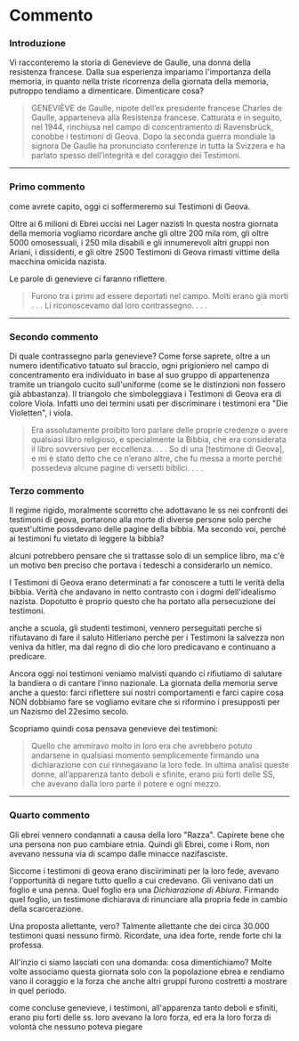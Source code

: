 # Commento 

### Introduzione

Vi racconteremo la storia di Genevieve de Gaulle, una donna della resistenza francese. Dalla sua esperienza impariamo l'importanza della memoria, in quanto nella triste ricorrenza della giornata della memoria, putroppo tendiamo a dimenticare. Dimenticare cosa?

> GENEVIÈVE de Gaulle, nipote dell’ex presidente francese Charles de Gaulle, apparteneva alla Resistenza francese. Catturata e in seguito, nel 1944, rinchiusa nel campo di concentramento di Ravensbrück, conobbe i testimoni di Geova. Dopo la seconda guerra mondiale la signora De Gaulle ha pronunciato conferenze in tutta la Svizzera e ha parlato spesso dell’integrità e del coraggio dei Testimoni.
---

### Primo commento

come avrete capito, oggi ci soffermeremo sui Testimoni di Geova.

Oltre ai 6 milioni di Ebrei uccisi nei Lager nazisti In questa nostra giornata della memoria vogliamo ricordare 
 anche gli oltre 200 mila rom, gli oltre 5000 omosessuali, i 250 mila disabili e gli innumerevoli altri gruppi non Ariani, i dissidenti, e gli oltre 2500 Testimoni di Geova rimasti vittime della macchina omicida nazista. 

Le parole di genevieve ci faranno riflettere.

> Furono tra i primi ad essere deportati nel campo. Molti erano già morti . . . Li riconoscevamo dal loro contrassegno. . . .
----

### Secondo commento
 
Di quale contrassegno parla genevieve? Come forse saprete, oltre a un numero identificativo tatuato sul braccio, ogni prigioniero nel campo di concentramento era individuato in base al suo gruppo di appartenenza tramite un triangolo cucito sull'uniforme (come se le distinzioni non fossero già abbastanza). Il triangolo che simboleggiava i Testimoni di Geova era di colore Viola. Infatti uno dei termini usati per discriminare i testimoni era "Die Violetten", i viola.

> Era assolutamente proibito loro parlare delle proprie credenze o avere qualsiasi libro religioso, e specialmente la Bibbia, che era considerata il libro sovversivo per eccellenza. . . . So di una [testimone di Geova], e mi è stato detto che ce n’erano altre, che fu messa a morte perché possedeva alcune pagine di versetti biblici. . . .

### Terzo commento

Il regime rigido, moralmente scorretto che adottavano le ss nei confronti dei testimoni di geova, portarono alla morte di diverse persone solo perche quest'ultime possdevano delle pagine della bibbia. Ma secondo voi, perché ai testimoni fu vietato di leggere la bibbia?

alcuni potrebbero pensare che si trattasse solo di un semplice libro, ma c'è un motivo ben preciso che portava i tedeschi a considerarlo un nemico.

I Testimoni di Geova erano determinati a far conoscere a tutti le verità della bibbia. Verità che andavano in netto contrasto con i dogmi dell'idealismo nazista. Dopotutto è proprio questo che ha portato alla persecuzione dei testimoni.

anche a scuola, gli studenti testimoni, vennero perseguitati perche si rifiutavano di fare il saluto Hitleriano perchè per i Testimoni la salvezza non veniva da hitler, ma dal regno di dio che loro predicavano e continuano a predicare.

Ancora oggi noi testimoni veniamo malvisti quando ci rifiutiamo di salutare la bandiera o di cantare l'inno nazionale. La giornata della memoria serve anche a questo: farci riflettere sui nostri comportamenti e farci capire cosa NON dobbiamo fare se vogliamo evitare che si riformino i presupposti per un Nazismo del 22esimo secolo. 

Scopriamo quindi cosa pensava genevieve dei testimoni:

> Quello che ammiravo molto in loro era che avrebbero potuto andarsene in qualsiasi momento semplicemente firmando una dichiarazione con cui rinnegavano la loro fede. In ultima analisi queste donne, all’apparenza tanto deboli e sfinite, erano più forti delle SS, che avevano dalla loro parte il potere e ogni mezzo.

---

### Quarto commento

Gli ebrei vennero condannati a causa della loro "Razza". Capirete bene che una persona non puo cambiare etnia.
Quindi gli Ebrei, come i Rom, non avevano nessuna via di scampo dalle minacce nazifasciste.

Siccome i testimoni di geova erano disciìriminati per la loro fede, avevano l'opportunità di negare tutto quello a cui credevano. Gli venivano dati un foglio e una penna. Quel foglio era una *Dichiarazione di Abiura*. Firmando quel foglio, un testimone dichiarava di rinunciare alla propria fede in cambio della scarcerazione. 

Una proposta allettante, vero? Talmente allettante che dei circa 30.000 testimoni quasi nessuno firmò.
Ricordate, una idea forte, rende forte chi la professa.

All'inzio ci siamo lasciati con una domanda: cosa dimentichiamo? Molte volte associamo questa giornata solo con la popolazione ebrea e rendiamo vano il coraggio e la forza che anche altri gruppi furono costretti a mostrare in quel periodo.

come concluse genevieve, i testimoni, all'apparenza tanto deboli e sfiniti, erano piu forti delle ss. loro avevano la loro forza, ed era la loro forza di volontà che nessuno poteva piegare





